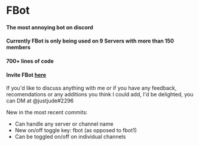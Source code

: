 # FBot
#### The most annoying bot on discord

#### Currently FBot is only being used on 9 Servers with more than 150 members

#### 700+ lines of code

#### Invite FBot [here](https://discord.com/oauth2/authorize?client_id=711934102906994699&permissions=8&scope=bot)

If you'd like to discuss anything with me or if you have any feedback, recomendations or any additions you think I could add, I'd be delighted, you can DM at @justjude#2296

New in the most recent commits:
- Can handle any server or channel name
- New on/off toggle key: fbot (as opposed to fbot1)
- Can be toggled on/off on individual channels
